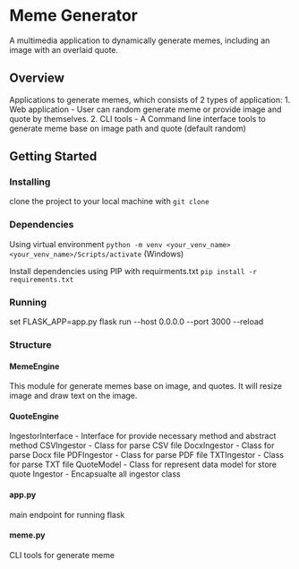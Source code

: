 # Meme Generator

A multimedia application to dynamically generate memes, including an image with an overlaid quote.

## Overview

Applications to generate memes, which consists of 2 types of application: 1. Web application - User can random generate meme or provide image and quote by themselves. 2. CLI tools - A Command line interface tools to generate meme base on image path and quote (default random)

## Getting Started

### Installing

clone the project to your local machine with `git clone`

### Dependencies

Using virtual environment
`python -m venv <your_venv_name>`
`<your_venv_name>/Scripts/activate` (Windows)

Install dependencies using PIP with requirments.txt
`pip install -r requirements.txt`

### Running

set FLASK_APP=app.py
flask run --host 0.0.0.0 --port 3000 --reload

### Structure

#### MemeEngine

This module for generate memes base on image, and quotes.
It will resize image and draw text on the image.

#### QuoteEngine

IngestorInterface - Interface for provide necessary method and abstract method
CSVIngestor - Class for parse CSV file
DocxIngestor - Class for parse Docx file
PDFIngestor - Class for parse PDF file
TXTIngestor - Class for parse TXT file
QuoteModel - Class for represent data model for store quote
Ingestor - Encapsualte all ingestor class

#### app.py

main endpoint for running flask

#### meme.py

CLI tools for generate meme
